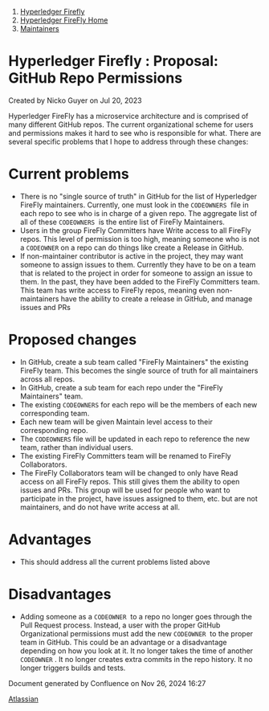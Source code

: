 1. [Hyperledger Firefly](index.html)
2. [Hyperledger FireFly Home](Hyperledger-FireFly-Home_20152345.html)
3. [Maintainers](Maintainers_20155055.html)

# Hyperledger Firefly : Proposal: GitHub Repo Permissions

Created by Nicko Guyer on Jul 20, 2023

Hyperledger FireFly has a microservice architecture and is comprised of many different GitHub repos. The current organizational scheme for users and permissions makes it hard to see who is responsible for what. There are several specific problems that I hope to address through these changes:

# Current problems

- There is no "single source of truth" in GitHub for the list of Hyperledger FireFly maintainers. Currently, one must look in the `CODEOWNERS`  file in each repo to see who is in charge of a given repo. The aggregate list of all of these `CODEOWNERS`  is the entire list of FireFly Maintainers.
- Users in the group FireFly Committers have Write access to all FireFly repos. This level of permission is too high, meaning someone who is not a `CODEOWNER` on a repo can do things like create a Release in GitHub.
- If non-maintainer contributor is active in the project, they may want someone to assign issues to them. Currently they have to be on a team that is related to the project in order for someone to assign an issue to them. In the past, they have been added to the FireFly Committers team. This team has write access to FireFly repos, meaning even non-maintainers have the ability to create a release in GitHub, and manage issues and PRs

# Proposed changes

- In GitHub, create a sub team called "FireFly Maintainers" the existing FireFly team. This becomes the single source of truth for all maintainers across all repos.
- In GitHub, create a sub team for each repo under the "FireFly Maintainers" team.
- The existing `CODEOWNERS` for each repo will be the members of each new corresponding team.
- Each new team will be given Maintain level access to their corresponding repo.
- The `CODEOWNERS` file will be updated in each repo to reference the new team, rather than individual users.
- The existing FireFly Committers team will be renamed to FireFly Collaborators.
- The FireFly Collaborators team will be changed to only have Read access on all FireFly repos. This still gives them the ability to open issues and PRs. This group will be used for people who want to participate in the project, have issues assigned to them, etc. but are not maintainers, and do not have write access at all.

# Advantages

- This should address all the current problems listed above

# Disadvantages

- Adding someone as a `CODEOWNER`  to a repo no longer goes through the Pull Request process. Instead, a user with the proper GitHub Organizational permissions must add the new `CODEOWNER`  to the proper team in GitHub. This could be an advantage or a disadvantage depending on how you look at it. It no longer takes the time of another `CODEOWNER` . It no longer creates extra commits in the repo history. It no longer triggers builds and tests.

Document generated by Confluence on Nov 26, 2024 16:27

[Atlassian](http://www.atlassian.com/)
